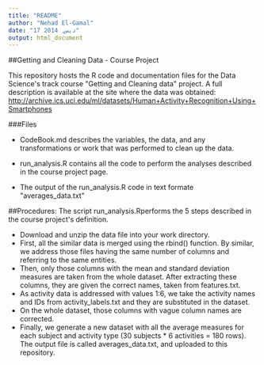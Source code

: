 ```yaml
---
title: "README"
author: "Nehad El-Gamal"
date: "17 ديس, 2014"
output: html_document
---
```


##Getting and Cleaning Data - Course Project

This repository hosts the R code and documentation files for the Data Science's track course "Getting and Cleaning data" project.
A full description is available at the site where the data was obtained:
 http://archive.ics.uci.edu/ml/datasets/Human+Activity+Recognition+Using+Smartphones

###Files
* CodeBook.md describes the variables, the data, and any transformations or work that was performed to clean up the data.

* run_analysis.R contains all the code to perform the analyses described in the course project page.

* The output of the run_analysis.R code in text formate "averages_data.txt"

##Procedures:
The script run_analysis.Rperforms the 5 steps described in the course project's definition.

* Download and unzip the data file into your work directory.
* First, all the similar data is merged using the rbind() function. By similar, we address those files having the same number of columns and referring to the same entities.
* Then, only those columns with the mean and standard deviation measures are taken from the whole dataset. After extracting these columns, they are given the correct names, taken from features.txt.
* As activity data is addressed with values 1:6, we take the activity names and IDs from activity_labels.txt and they are substituted in the dataset.
* On the whole dataset, those columns with vague column names are corrected.
* Finally, we generate a new dataset with all the average measures for each subject and activity type (30 subjects * 6 activities = 180 rows). The output file is called averages_data.txt, and uploaded to this repository.
